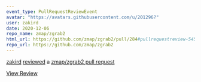 ```yaml
---
event_type: PullRequestReviewEvent
avatar: "https://avatars.githubusercontent.com/u/201296?"
user: zakird
date: 2020-12-06
repo_name: zmap/zgrab2
html_url: https://github.com/zmap/zgrab2/pull/284#pullrequestreview-545665526
repo_url: https://github.com/zmap/zgrab2
---
```


<a href='https://github.com/zakird' target='_blank'>zakird</a> <a href='https://github.com/zmap/zgrab2/pull/284#pullrequestreview-545665526' target='_blank'>reviewed</a> a <a href='https://github.com/zmap/zgrab2/pull/284' target='_blank'>zmap/zgrab2 pull request</a>

<small></small>

<a href='https://github.com/zmap/zgrab2/pull/284#pullrequestreview-545665526' target='_blank'>View Review</a>